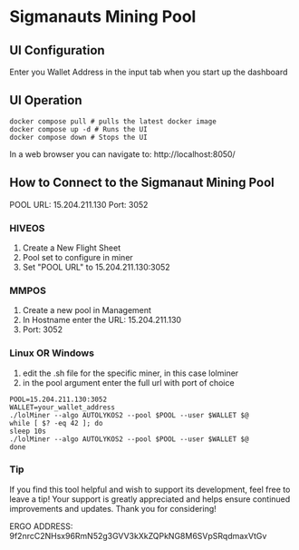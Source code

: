 # Sigmanauts Mining Pool
## UI Configuration
Enter you Wallet Address in the input tab when you start up the dashboard

## UI Operation
```
docker compose pull # pulls the latest docker image
docker compose up -d # Runs the UI
docker compose down # Stops the UI
```

In a web browser you can navigate to: http://localhost:8050/

## How to Connect to the Sigmanaut Mining Pool

POOL URL:
15.204.211.130
Port: 3052

### HIVEOS
1. Create a New Flight Sheet
2. Pool set to configure in miner
3. Set "POOL URL" to 15.204.211.130:3052


### MMPOS
1. Create a new pool in Management
2. In Hostname enter the URL: 15.204.211.130
3. Port: 3052

### Linux OR Windows
1. edit the .sh file for the specific miner, in this case lolminer
2. in the pool argument enter the full url with port of choice
```
POOL=15.204.211.130:3052
WALLET=your_wallet_address
./lolMiner --algo AUTOLYKOS2 --pool $POOL --user $WALLET $@
while [ $? -eq 42 ]; do
sleep 10s
./lolMiner --algo AUTOLYKOS2 --pool $POOL --user $WALLET $@
done
```

### Tip
If you find this tool helpful and wish to support its development, feel free to leave a tip! Your support is greatly appreciated and helps ensure continued improvements and updates. Thank you for considering! 

ERGO ADDRESS: 9f2nrcC2NHsx96RmN52g3GVV3kXkZQPkNG8M6SVpSRqdmaxVtGv
